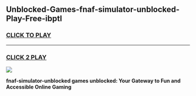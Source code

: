 
## Unblocked-Games-fnaf-simulator-unblocked-Play-Free-ibptl
<h3>
<a href="https://premium76.site?title=fnaf-simulator-unblocked&ref=23A">CLICK TO PLAY</a></h3>
<hr>

<h3>
<a href="https://premium76.site?title=fnaf-simulator-unblocked&ref=23A">CLICK 2 PLAY</a>
  
</h3>

<a href="https://premium76.site?title=fnaf-simulator-unblocked&ref=23A"><img src="https://clearcache.store/games.png"></a>


**fnaf-simulator-unblocked games unblocked: Your Gateway to Fun and Accessible Online Gaming**
